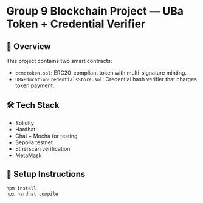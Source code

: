 # Group 9 Blockchain Project — UBa Token + Credential Verifier

## 🚀 Overview
This project contains two smart contracts:
- `ccmctoken.sol`: ERC20-compliant token with multi-signature minting.
- `UBaEducationCredentialsStore.sol`: Credential hash verifier that charges token payment.

## 🛠️ Tech Stack
- Solidity
- Hardhat
- Chai + Mocha for testing
- Sepolia testnet
- Etherscan verification
- MetaMask

## 🔧 Setup Instructions

```bash
npm install
npx hardhat compile

